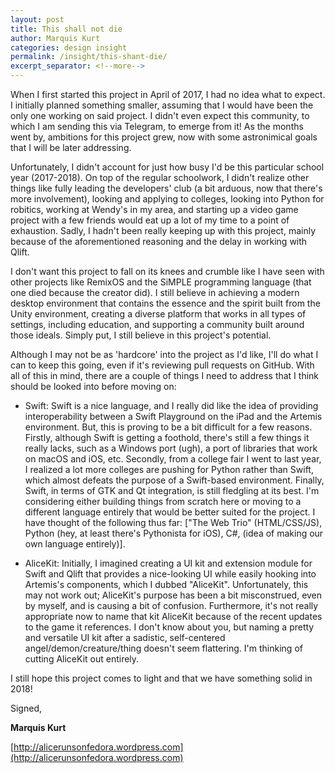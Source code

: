```yaml
---
layout: post
title: This shall not die
author: Marquis Kurt
categories: design insight
permalink: /insight/this-shant-die/
excerpt_separator: <!--more-->
---
```


When I first started this project in April of 2017, I had no idea what to expect. I initially planned something smaller, assuming that I would have been the only one working on said project. I didn't even expect this community, to which I am sending this via Telegram, to emerge from it! As the months went by, ambitions for this project grew, now with some astronimical goals that I will be later addressing.

<!--more-->

Unfortunately, I didn't account for just how busy I'd be this particular school year (2017-2018). On top of the regular schoolwork, I didn't realize other things like fully leading the developers' club (a bit arduous, now that there's more involvement), looking and applying to colleges, looking into Python for robitics, working at Wendy's in my area, and starting up a video game project with a few friends would eat up a lot of my time to a point of exhaustion. Sadly, I hadn't been really keeping up with this project, mainly because of the aforementioned reasoning and the delay in working with Qlift.

I don't want this project to fall on its knees and crumble like I have seen with other projects like RemixOS and the SiMPLE programming language (that one died because the creator did). I still believe in achieving a modern desktop environment that contains the essence and the spirit built from the Unity environment, creating a diverse platform that works in all types of settings, including education, and supporting a community built around those ideals. Simply put, I still believe in this project's potential.

Although I may not be as 'hardcore' into the project as I'd like, I'll do what I can to keep this going, even if it's reviewing pull requests on GitHub. With all of this in mind, there are a couple of things I need to address that I think should be looked into before moving on:

- Swift: Swift is a nice language, and I really did like the idea of providing interoperability between a Swift Playground on the iPad and the Artemis environment. But, this is proving to be a bit difficult for a few reasons. Firstly, although Swift is getting a foothold, there's still a few things it really lacks, such as a Windows port (ugh), a port of libraries that work on macOS and iOS, etc. Secondly, from a college fair I went to last year, I realized a lot more colleges are pushing for Python rather than Swift, which almost defeats the purpose of a Swift-based environment. Finally, Swift, in terms of GTK and Qt integration, is still fledgling at its best. I'm considering either building things from scratch here or moving to a different language entirely that would be better suited for the project. I have thought of the following thus far: ["The Web Trio" (HTML/CSS/JS), Python (hey, at least there's Pythonista for iOS), C#, (idea of making our own language entirely)].

- AliceKit: Initially, I imagined creating a UI kit and extension module for Swift and Qlift that provides a nice-looking UI while easily hooking into Artemis's components, which I dubbed "AliceKit". Unfortunately, this may not work out; AliceKit's purpose has been a bit misconstrued, even by myself, and is causing a bit of confusion. Furthermore, it's not really appropriate now to name that kit AliceKit because of the recent updates to the game it references. I don't know about you, but naming a pretty and versatile UI kit after a sadistic, self-centered angel/demon/creature/thing doesn't seem flattering. I'm thinking of cutting AliceKit out entirely.

I still hope this project comes to light and that we have something solid in 2018!

Signed,

**Marquis Kurt**

[http://alicerunsonfedora.wordpress.com](http://alicerunsonfedora.wordpress.com)
